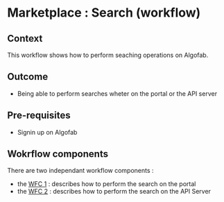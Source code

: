 
# Marketplace : Search (workflow)

## Context

This workflow shows how to perform seaching operations on Algofab.

## Outcome

* Being able to perform searches wheter on the portal or the API server

## Pre-requisites

* Signin up on Algofab

## Wokrflow components

There are two independant workflow components :

* the [WFC 1](./portal.md) : describes how to perform the search on the portal
* the [WFC 2](./api.md) : describes how to perform the search on the API Server
